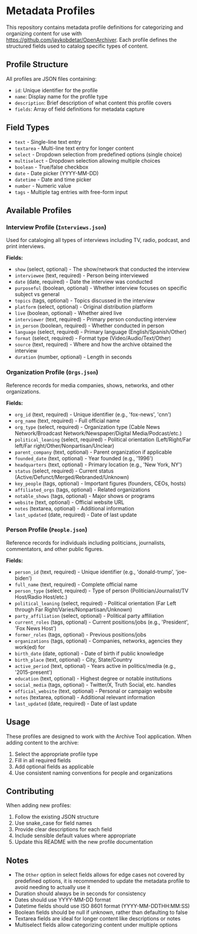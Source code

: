 # Metadata Profiles

This repository contains metadata profile definitions for categorizing and organizing content for use with https://github.com/jaykobdetar/OpenArchiver. Each profile defines the structured fields used to catalog specific types of content.

## Profile Structure

All profiles are JSON files containing:
- `id`: Unique identifier for the profile
- `name`: Display name for the profile type
- `description`: Brief description of what content this profile covers
- `fields`: Array of field definitions for metadata capture

## Field Types

- `text` - Single-line text entry
- `textarea` - Multi-line text entry for longer content
- `select` - Dropdown selection from predefined options (single choice)
- `multiselect` - Dropdown selection allowing multiple choices
- `boolean` - True/false checkbox
- `date` - Date picker (YYYY-MM-DD)
- `datetime` - Date and time picker
- `number` - Numeric value
- `tags` - Multiple tag entries with free-form input

## Available Profiles

### Interview Profile (`Interviews.json`)

Used for cataloging all types of interviews including TV, radio, podcast, and print interviews.

**Fields:**
- `show` (select, optional) - The show/network that conducted the interview
- `interviewee` (text, required) - Person being interviewed
- `date` (date, required) - Date the interview was conducted
- `purposeful` (boolean, optional) - Whether interview focuses on specific subject vs general
- `topics` (tags, optional) - Topics discussed in the interview
- `platform` (select, optional) - Original distribution platform
- `live` (boolean, optional) - Whether aired live
- `interviewer` (text, required) - Primary person conducting interview
- `in_person` (boolean, required) - Whether conducted in person
- `language` (select, required) - Primary language (English/Spanish/Other)
- `format` (select, required) - Format type (Video/Audio/Text/Other)
- `source` (text, required) - Where and how the archive obtained the interview
- `duration` (number, optional) - Length in seconds

### Organization Profile (`Orgs.json`)

Reference records for media companies, shows, networks, and other organizations.

**Fields:**
- `org_id` (text, required) - Unique identifier (e.g., 'fox-news', 'cnn')
- `org_name` (text, required) - Full official name
- `org_type` (select, required) - Organization type (Cable News Network/Broadcast Network/Newspaper/Digital Media/Podcast/etc.)
- `political_leaning` (select, required) - Political orientation (Left/Right/Far left/Far right/Other/Nonpartisan/Unclear)
- `parent_company` (text, optional) - Parent organization if applicable
- `founded_date` (text, optional) - Year founded (e.g., '1996')
- `headquarters` (text, optional) - Primary location (e.g., 'New York, NY')
- `status` (select, required) - Current status (Active/Defunct/Merged/Rebranded/Unknown)
- `key_people` (tags, optional) - Important figures (founders, CEOs, hosts)
- `affiliated_orgs` (tags, optional) - Related organizations
- `notable_shows` (tags, optional) - Major shows or programs
- `website` (text, optional) - Official website URL
- `notes` (textarea, optional) - Additional information
- `last_updated` (date, required) - Date of last update

### Person Profile (`People.json`)

Reference records for individuals including politicians, journalists, commentators, and other public figures.

**Fields:**
- `person_id` (text, required) - Unique identifier (e.g., 'donald-trump', 'joe-biden')
- `full_name` (text, required) - Complete official name
- `person_type` (select, required) - Type of person (Politician/Journalist/TV Host/Radio Host/etc.)
- `political_leaning` (select, required) - Political orientation (Far Left through Far Right/Varies/Nonpartisan/Unknown)
- `party_affiliation` (select, optional) - Political party affiliation
- `current_roles` (tags, optional) - Current positions/jobs (e.g., 'President', 'Fox News Host')
- `former_roles` (tags, optional) - Previous positions/jobs
- `organizations` (tags, optional) - Companies, networks, agencies they work(ed) for
- `birth_date` (date, optional) - Date of birth if public knowledge
- `birth_place` (text, optional) - City, State/Country
- `active_period` (text, optional) - Years active in politics/media (e.g., '2015-present')
- `education` (text, optional) - Highest degree or notable institutions
- `social_media` (tags, optional) - Twitter/X, Truth Social, etc. handles
- `official_website` (text, optional) - Personal or campaign website
- `notes` (textarea, optional) - Additional relevant information
- `last_updated` (date, required) - Date of last update
## Usage

These profiles are designed to work with the Archive Tool application. When adding content to the archive:

1. Select the appropriate profile type
2. Fill in all required fields
3. Add optional fields as applicable
4. Use consistent naming conventions for people and organizations

## Contributing

When adding new profiles:
1. Follow the existing JSON structure
2. Use snake_case for field names
3. Provide clear descriptions for each field
4. Include sensible default values where appropriate
5. Update this README with the new profile documentation

## Notes

- The `Other` option in select fields allows for edge cases not covered by predefined options, it is recommended to update the metadata profile to avoid needing to actually use it
- Duration should always be in seconds for consistency
- Dates should use YYYY-MM-DD format
- Datetime fields should use ISO 8601 format (YYYY-MM-DDTHH:MM:SS)
- Boolean fields should be null if unknown, rather than defaulting to false
- Textarea fields are ideal for longer content like descriptions or notes
- Multiselect fields allow categorizing content under multiple options

